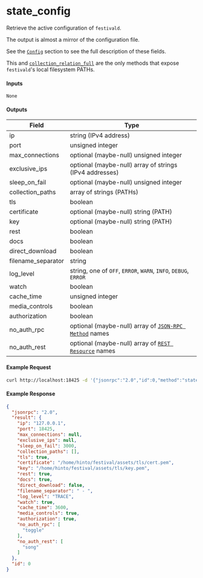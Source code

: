 # state_config
Retrieve the active configuration of `festivald`.

The output is almost a mirror of the configuration file.

See the [`Config`](../../config.md) section to see the full description of these fields.

This and [`collection_relation_full`](../collection/collection_relation_full.md) are the only methods that expose `festivald`'s local filesystem PATHs.

#### Inputs

`None`

#### Outputs

| Field              | Type             |
|--------------------|------------------|
| ip                 | string (IPv4 address)
| port               | unsigned integer
| max_connections    | optional (maybe-null) unsigned integer
| exclusive_ips      | optional (maybe-null) array of strings (IPv4 addresses)
| sleep_on_fail      | optional (maybe-null) unsigned integer
| collection_paths   | array of strings (PATHs)
| tls                | boolean
| certificate        | optional (maybe-null) string (PATH)
| key                | optional (maybe-null) string (PATH)
| rest               | boolean
| docs               | boolean
| direct_download    | boolean
| filename_separator | string
| log_level          | string, one of `OFF`, `ERROR`, `WARN`, `INFO`, `DEBUG`, `ERROR`
| watch              | boolean
| cache_time         | unsigned integer
| media_controls     | boolean
| authorization      | boolean
| no_auth_rpc        | optional (maybe-null) array of [`JSON-RPC Method`](../json-rpc.md) names
| no_auth_rest       | optional (maybe-null) array of [`REST Resource`](../../authorization/rest.md) names

#### Example Request
```bash
curl http://localhost:18425 -d '{"jsonrpc":"2.0","id":0,"method":"state_config"}'
```

#### Example Response
```json
{
  "jsonrpc": "2.0",
  "result": {
    "ip": "127.0.0.1",
    "port": 18425,
    "max_connections": null,
    "exclusive_ips": null,
    "sleep_on_fail": 3000,
    "collection_paths": [],
    "tls": true,
    "certificate": "/home/hinto/festival/assets/tls/cert.pem",
    "key": "/home/hinto/festival/assets/tls/key.pem",
    "rest": true,
    "docs": true,
    "direct_download": false,
    "filename_separator": " - ",
    "log_level": "TRACE",
    "watch": true,
    "cache_time": 3600,
    "media_controls": true,
    "authorization": true,
    "no_auth_rpc": [
      "toggle"
    ],
    "no_auth_rest": [
      "song"
    ]
  },
  "id": 0
}
```
